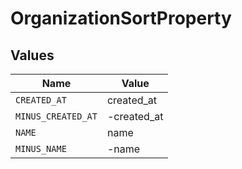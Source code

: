 # OrganizationSortProperty


## Values

| Name               | Value              |
| ------------------ | ------------------ |
| `CREATED_AT`       | created_at         |
| `MINUS_CREATED_AT` | -created_at        |
| `NAME`             | name               |
| `MINUS_NAME`       | -name              |